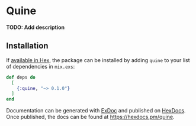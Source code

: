 # Quine

**TODO: Add description**

## Installation

If [available in Hex](https://hex.pm/docs/publish), the package can be installed
by adding `quine` to your list of dependencies in `mix.exs`:

```elixir
def deps do
  [
    {:quine, "~> 0.1.0"}
  ]
end
```

Documentation can be generated with [ExDoc](https://github.com/elixir-lang/ex_doc)
and published on [HexDocs](https://hexdocs.pm). Once published, the docs can
be found at <https://hexdocs.pm/quine>.

